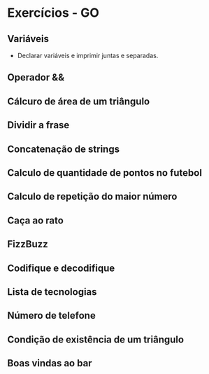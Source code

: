 # Exercícios - GO

## Variáveis

- Declarar variáveis e imprimir juntas e separadas.

## Operador &&

## Cálcuro de área de um triângulo

## Dividir a frase

## Concatenação de strings

## Calculo de quantidade de pontos no futebol

## Calculo de repetição do maior número

## Caça ao rato

## FizzBuzz

## Codifique e decodifique

## Lista de tecnologias

## Número de telefone

## Condição de existência de um triângulo

## Boas vindas ao bar
